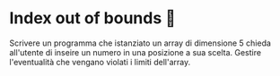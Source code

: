 # Index out of bounds :motor_scooter:

Scrivere un programma che istanziato un array di dimensione 5 chieda all'utente di inseire un numero in una posizione a sua scelta.
Gestire l'eventualità che vengano violati i limiti dell'array.
